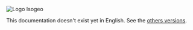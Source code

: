 ![Logo Isogeo](https://www.isogeo.com/images/isogeo/logo-isogeo.png)

This documentation doesn't exist yet in English. See the [others versions](..).
